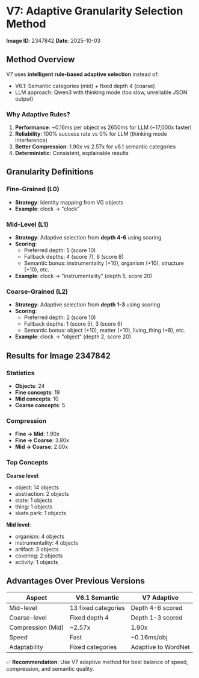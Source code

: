 # V7: Adaptive Granularity Selection Method

**Image ID**: 2347842
**Date**: 2025-10-03

## Method Overview

V7 uses **intelligent rule-based adaptive selection** instead of:
- V6.1: Semantic categories (mid) + fixed depth 4 (coarse)
- LLM approach: Qwen3 with thinking mode (too slow, unreliable JSON output)

### Why Adaptive Rules?

1. **Performance**: ~0.16ms per object vs 2650ms for LLM (~17,000x faster)
2. **Reliability**: 100% success rate vs 0% for LLM (thinking mode interference)
3. **Better Compression**: 1.90x vs 2.57x for v6.1 semantic categories
4. **Deterministic**: Consistent, explainable results

## Granularity Definitions

### Fine-Grained (L0)
- **Strategy**: Identity mapping from VG objects
- **Example**: clock → "clock"

### Mid-Level (L1)
- **Strategy**: Adaptive selection from **depth 4-6** using scoring
- **Scoring**:
  - Preferred depth: 5 (score 10)
  - Fallback depths: 4 (score 7), 6 (score 8)
  - Semantic bonus: instrumentality (+10), organism (+10), structure (+10), etc.
- **Example**: clock → "instrumentality" (depth 5, score 20)

### Coarse-Grained (L2)
- **Strategy**: Adaptive selection from **depth 1-3** using scoring
- **Scoring**:
  - Preferred depth: 2 (score 10)
  - Fallback depths: 1 (score 5), 3 (score 6)
  - Semantic bonus: object (+10), matter (+10), living_thing (+8), etc.
- **Example**: clock → "object" (depth 2, score 20)

## Results for Image 2347842

### Statistics
- **Objects**: 24
- **Fine concepts**: 19
- **Mid concepts**: 10
- **Coarse concepts**: 5

### Compression
- **Fine → Mid**: 1.90x
- **Fine → Coarse**: 3.80x
- **Mid → Coarse**: 2.00x

### Top Concepts

**Coarse level**:
- object: 14 objects
- abstraction: 2 objects
- state: 1 objects
- thing: 1 objects
- skate park: 1 objects

**Mid level**:
- organism: 4 objects
- instrumentality: 4 objects
- artifact: 3 objects
- covering: 2 objects
- activity: 1 objects

## Advantages Over Previous Versions

| Aspect | V6.1 Semantic | V7 Adaptive |
|--------|---------------|-------------|
| Mid-level | 13 fixed categories | Depth 4-6 scored |
| Coarse-level | Fixed depth 4 | Depth 1-3 scored |
| Compression (Mid) | ~2.57x | 1.90x |
| Speed | Fast | ~0.16ms/obj |
| Adaptability | Fixed categories | Adaptive to WordNet |

✅ **Recommendation**: Use V7 adaptive method for best balance of speed, compression, and semantic quality.
